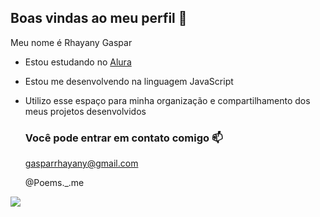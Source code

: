 ## Boas vindas ao meu perfil 🖤

Meu nome é Rhayany Gaspar

- Estou estudando no [Alura](https://www.alura.com.br)
- Estou me desenvolvendo na linguagem JavaScript
- Utilizo esse espaço para minha organização e compartilhamento dos meus projetos desenvolvidos

  ### Você pode entrar em contato comigo 📫

  gasparrhayany@gmail.com
  
  @Poems._.me

![](https://media1.tenor.com/m/SACWPtDdFGwAAAAC/onegai-my-melody-kuromi.gif)
  
